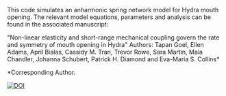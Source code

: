 This code simulates an anharmonic spring network model for Hydra mouth opening.
The relevant model equations, parameters and analysis can be found in the associated manuscript:

"Non-linear elasticity and short-range mechanical coupling govern the rate and symmetry of mouth opening in Hydra"
Authors: Tapan Goel, Ellen Adams, April Bialas, Cassidy M. Tran, Trevor Rowe, Sara Martin, Maia Chandler, Johanna Schubert, Patrick H. Diamond and Eva-Maria S. Collins*

*Corresponding Author.

[![DOI](https://zenodo.org/badge/DOI/10.5281/zenodo.10498855.svg)](https://doi.org/10.5281/zenodo.10498855)
